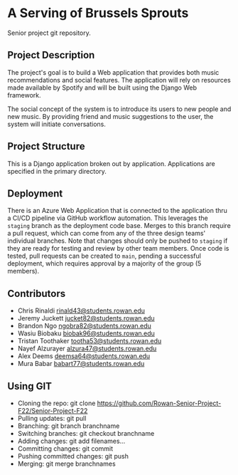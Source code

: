 # A Serving of Brussels Sprouts
Senior project git repository.

## Project Description
The project's goal is to build a Web application that provides both music
recommendations and social features. The application will rely on resources
made available by Spotify and will be built using the Django Web framework.

The social concept of the system is to introduce its users to new people and
new music. By providing friend and music suggestions to the user, the system
will initiate conversations.

## Project Structure
This is a Django application broken out by application. Applications are specified in the primary
directory.

## Deployment
There is an Azure Web Application that is connected to the application thru a CI/CD pipeline via GitHub workflow automation.
This leverages the ```staging``` branch as the deployment code base. Merges to this branch require a pull request, which can come
from any of the three design teams' individual branches. Note that changes should only be pushed to ```staging``` if they are
ready for testing and review by other team members. Once code is tested, pull requests can be created to ```main```, pending a
successful deployment, which requires approval by a majority  of the group (5 members).

## Contributors
- Chris Rinaldi <rinald43@students.rowan.edu>
- Jeremy Juckett <jucket82@students.rowan.edu>
- Brandon Ngo <ngobra82@students.rowan.edu>
- Wasiu Biobaku <biobak96@students.rowan.edu>
- Tristan Toothaker <tootha53@students.rowan.edu>
- Nayef Alzurayer <alzura47@students.rowan.edu>
- Alex Deems <deemsa64@students.rowan.edu>
- Mura Babar <babart77@students.rowan.edu>

## Using GIT
- Cloning the repo: git clone https://github.com/Rowan-Senior-Project-F22/Senior-Project-F22
- Pulling updates: git pull
- Branching: git branch branchname
- Switching branches: git checkout branchname
- Adding changes: git add filenames...
- Committing changes: git commit
- Pushing committed changes: git push
- Merging: git merge branchnames
 